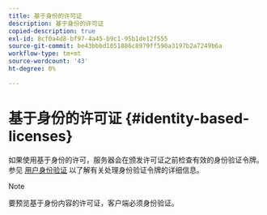 ```yaml
---
title: 基于身份的许可证
description: 基于身份的许可证
copied-description: true
exl-id: 8cf0a4d8-bf97-4a45-b9c1-95b1de12f555
source-git-commit: be43bbbd1051886c8979ff590a3197b2a7249b6a
workflow-type: tm+mt
source-wordcount: '43'
ht-degree: 0%

---
```


# 基于身份的许可证 {#identity-based-licenses}

如果使用基于身份的许可，服务器会在颁发许可证之前检查有效的身份验证令牌。 参见 [用户身份验证](../../../aaxs-protecting-content/content-introduction/content-usage-rules/content-authentication/content-user-authentication.md) 以了解有关处理身份验证令牌的详细信息。

>[!NOTE]
>
>要预览基于身份内容的许可证，客户端必须身份验证。
